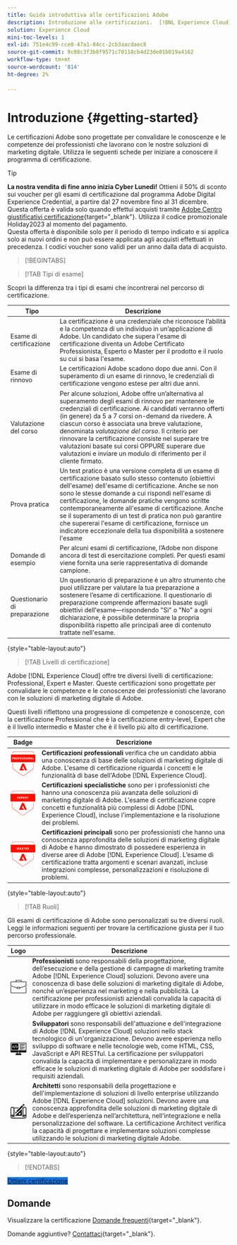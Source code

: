 ```yaml
---
title: Guida introduttiva alle certificazioni Adobe
description: Introduzione alle certificazioni.  [!DNL Experience Cloud]  Scopri il programma e questo sito web.
solution: Experience Cloud
mini-toc-levels: 1
exl-id: 751e4c99-cce8-47a1-84cc-2cb3aacdaec8
source-git-commit: 9c08c3f3b8f9571c70118cb4d23de01b019a4162
workflow-type: tm+mt
source-wordcount: '814'
ht-degree: 2%

---
```


# Introduzione {#getting-started}

Le certificazioni Adobe sono progettate per convalidare le conoscenze e le competenze dei professionisti che lavorano con le nostre soluzioni di marketing digitale. Utilizza le seguenti schede per iniziare a conoscere il programma di certificazione.

>[!TIP]
>
>**La nostra vendita di fine anno inizia Cyber Lunedì!** Ottieni il 50% di sconto sui voucher per gli esami di certificazione dal programma Adobe Digital Experience Credential, a partire dal 27 novembre fino al 31 dicembre.
><br>
>Questa offerta è valida solo quando effettui acquisti tramite [Adobe Centro giustificativi certificazione](https://experienceleague.adobe.com/docs/analytics/analyze/home.html?lang=it){target="_blank"}. Utilizza il codice promozionale Holiday2023 al momento del pagamento.
><br>
>Questa offerta è disponibile solo per il periodo di tempo indicato e si applica solo ai nuovi ordini e non può essere applicata agli acquisti effettuati in precedenza. I codici voucher sono validi per un anno dalla data di acquisto.

>[!BEGINTABS]

>[!TAB Tipi di esame]

Scopri la differenza tra i tipi di esami che incontrerai nel percorso di certificazione.

| Tipo | Descrizione |
| ------- | ------- |
| Esame di certificazione | La certificazione è una credenziale che riconosce l’abilità e la competenza di un individuo in un’applicazione di Adobe. Un candidato che supera l&#39;esame di certificazione diventa un Adobe Certificato Professionista, Esperto o Master per il prodotto e il ruolo su cui si basa l&#39;esame. |
| Esame di rinnovo | Le certificazioni Adobe scadono dopo due anni. Con il superamento di un esame di rinnovo, le credenziali di certificazione vengono estese per altri due anni. |
| Valutazione del corso | Per alcune soluzioni, Adobe offre un’alternativa al superamento degli esami di rinnovo per mantenere le credenziali di certificazione. Ai candidati verranno offerti (in genere) da 5 a 7 corsi on-demand da rivedere. A ciascun corso è associata una breve valutazione, denominata _valutazione del corso_. Il criterio per rinnovare la certificazione consiste nel superare tre valutazioni basate sui corsi OPPURE superare due valutazioni e inviare un modulo di riferimento per il cliente firmato. |
| Prova pratica | Un test pratico è una versione completa di un esame di certificazione basato sullo stesso contenuto (obiettivi dell&#39;esame) dell&#39;esame di certificazione. Anche se non sono le stesse domande a cui rispondi nell&#39;esame di certificazione, le domande pratiche vengono scritte contemporaneamente all&#39;esame di certificazione. Anche se il superamento di un test di pratica non può garantire che supererai l&#39;esame di certificazione, fornisce un indicatore eccezionale della tua disponibilità a sostenere l&#39;esame |
| Domande di esempio | Per alcuni esami di certificazione, l’Adobe non dispone ancora di test di esercitazione completi. Per questi esami viene fornita una serie rappresentativa di domande campione. |
| Questionario di preparazione | Un questionario di preparazione è un altro strumento che puoi utilizzare per valutare la tua preparazione a sostenere l’esame di certificazione. Il questionario di preparazione comprende affermazioni basate sugli obiettivi dell&#39;esame—rispondendo &quot;Sì&quot; o &quot;No&quot; a ogni dichiarazione, è possibile determinare la propria disponibilità rispetto alle principali aree di contenuto trattate nell&#39;esame. |

{style="table-layout:auto"}

>[!TAB Livelli di certificazione]

Adobe [!DNL Experience Cloud] offre tre diversi livelli di certificazione: Professional, Expert e Master. Queste certificazioni sono progettate per convalidare le competenze e le conoscenze dei professionisti che lavorano con le soluzioni di marketing digitale di Adobe.

Questi livelli riflettono una progressione di competenze e conoscenze, con la certificazione Professional che è la certificazione entry-level, Expert che è il livello intermedio e Master che è il livello più alto di certificazione.

| Badge | Descrizione |
| ------- | ------- |
| ![Badge professionale](/help/certifications/assets/professional-badge-Xsmall.png) | **Certificazioni professionali** verifica che un candidato abbia una conoscenza di base delle soluzioni di marketing digitale di Adobe. L&#39;esame di certificazione riguarda i concetti e le funzionalità di base dell&#39;Adobe [!DNL Experience Cloud]. |
| ![Badge esperti](/help/certifications/assets/expert-badge-Xsmall.png) | **Certificazioni specialistiche** sono per i professionisti che hanno una conoscenza più avanzata delle soluzioni di marketing digitale di Adobe. L&#39;esame di certificazione copre concetti e funzionalità più complessi di Adobe [!DNL Experience Cloud], incluse l&#39;implementazione e la risoluzione dei problemi. |
| ![Badge principale](/help/certifications/assets/master-badge-Xsmall.png) | **Certificazioni principali** sono per professionisti che hanno una conoscenza approfondita delle soluzioni di marketing digitale di Adobe e hanno dimostrato di possedere esperienza in diverse aree di Adobe [!DNL Experience Cloud]. L’esame di certificazione tratta argomenti e scenari avanzati, incluse integrazioni complesse, personalizzazioni e risoluzione di problemi. |

{style="table-layout:auto"}

>[!TAB Ruoli]

Gli esami di certificazione di Adobe sono personalizzati su tre diversi ruoli. Leggi le informazioni seguenti per trovare la certificazione giusta per il tuo percorso professionale.

| Logo | Descrizione |
| ------- | ------- |
| ![Badge Professionista](/help/certifications/assets/business_practitioner_blk_small.png) | **Professionisti** sono responsabili della progettazione, dell’esecuzione e della gestione di campagne di marketing tramite Adobe [!DNL Experience Cloud] soluzioni. Devono avere una conoscenza di base delle soluzioni di marketing digitale di Adobe, nonché un’esperienza nel marketing e nella pubblicità. La certificazione per professionisti aziendali convalida la capacità di utilizzare in modo efficace le soluzioni di marketing digitale di Adobe per raggiungere gli obiettivi aziendali. |
| ![Badge sviluppatore](/help/certifications/assets/developer_blk_small.png) | **Sviluppatori** sono responsabili dell&#39;attuazione e dell&#39;integrazione di Adobe [!DNL Experience Cloud] soluzioni nello stack tecnologico di un&#39;organizzazione. Devono avere esperienza nello sviluppo di software e nelle tecnologie web, come HTML, CSS, JavaScript e API RESTful. La certificazione per sviluppatori convalida la capacità di implementare e personalizzare in modo efficace le soluzioni di marketing digitale di Adobe per soddisfare i requisiti aziendali. |
| ![Badge architetto](/help/certifications/assets/architect_blk_small.png) | **Architetti** sono responsabili della progettazione e dell&#39;implementazione di soluzioni di livello enterprise utilizzando Adobe [!DNL Experience Cloud] soluzioni. Devono avere una conoscenza approfondita delle soluzioni di marketing digitale di Adobe e dell’esperienza nell’architettura, nell’integrazione e nella personalizzazione del software. La certificazione Architect verifica la capacità di progettare e implementare soluzioni complesse utilizzando le soluzioni di marketing digitale Adobe. |

{style="table-layout:auto"}

<!--

>[!TAB Certification journey]

The Certification Journey Guide is a comprehensive tool designed to provide you with all the information you need to prepare for a certification exam. The guide is divided into three main sections: Get Ready, Get Prepped, and Get Certified.

| Sections | Description |
| ------- | ------- |
|**Get Ready** | Intended to give an overview of the exam, including information about the intended audience, exam details, readiness self-assessment, exam objectives, and scope. This section helps you understand the exam and what you can expect when taking it. The readiness self-assessment is particularly helpful, as it allows you to determine your current level of knowledge and identify areas where you may need to focus your study efforts. |
| **Get Prepped** | Is where you can find training and resources to help you prepare for the exam. This section includes information about and links to study materials and training courses. |
| **Get Certified** | Offers valuable information on how to register for the certification exam, including details about the registration process and available payment methods. In addition, this section also provides a clear overview of the exam process. Look to this section for helpful resources, such as a link to the Adobe Certification Prep Portal for exams that offer practice tests, as well as links to register for certification exams. |

{style="table-layout:auto"}

-->

>[!ENDTABS]

<a href="https://experienceleague.adobe.com/docs/certification/certification/how-to-get-certified.html" target="_blank" class="spectrum-Button spectrum-Button--fill spectrum-Button--accent spectrum-Button--sizeM is-margin-bottom-big-big at-element-click-tracking" style="background-color:#1473E6">

<span class="spectrum-Button-label has-no-wrap">
   Ottieni certificazione
</span>
</a>

## Domande

Visualizzare la certificazione [Domande frequenti](https://experienceleague.adobe.com/docs/certification/certification/faq.html){target="_blank"}.

Domande aggiuntive? [Contattaci](mailto:certif@adobe.com){target="_blank"}.

